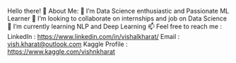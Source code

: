 Hello there! 
🤵 About Me:
💞️ I’m Data Science enthusiastic and Passionate ML Learner 
💞️ I’m looking to collaborate on internships and job on Data Science
🌱 I’m currently learning NLP and Deep Learning
📫 Feel free to reach me :
LinkedIn : https://www.linkedin.com/in/vishalkharat/
Email : vish.kharat@outlook.com
Kaggle Profile : https://www.kaggle.com/vishnkharat
